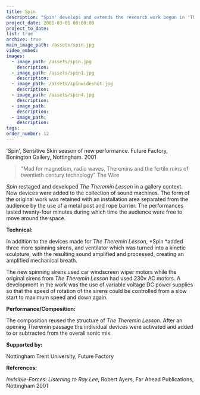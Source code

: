 ```yaml
---
title: Spin
description: "Spin' develops and extends the research work begun in 'The Theremin Lesson'."
project_date: 2001-03-01 00:00:00
project_to_date:
list: true
archive: true
main_image_path: /assets/spin.jpg
video_embed:
images:
  - image_path: /assets/spin.jpg
    description:
  - image_path: /assets/spin1.jpg
    description:
  - image_path: /assets/spinwideshot.jpg
    description:
  - image_path: /assets/spin4.jpg
    description:
  - image_path:
    description:
  - image_path:
    description:
tags:
order_number: 12
---
```



'Spin', Sensitive Skin season of new performance. Future Factory, Bonington Gallery, Nottingham. 2001

> "Mad for magnetism, radio waves, Theremins and the fertile ruins of twentieth century technology" The Wire

*Spin* restaged and developed *The Theremin Lesson* in a gallery context. New devices were added to the collection of sound machines. The form of the original work was retained with an installation area separated from the audience by the use of a metal post and rope barrier. The performances lasted twenty-four minutes during which time the audience were free to move around the space.

**Technical:**

In addition to the devices made for *The Theremin Lesson*, *Spin&nbsp;*added three more spinning sirens, and ventilator which was turned into a kinetic sculpture, with the resulting sound amplified and processed, creating an amplified mechanical breath.&nbsp;

The new spinning sirens used car windscreen wiper motors while the original sirens from *The Theremin Lesson* had used 230v AC motors. A development in the work was the use of variable voltage DC power supplies so that the speed of rotation of the sirens could be controlled from a slow start to maximum speed and down again.

**Performance/Composition:**

The composition reused the structure of *The Theremin Lesson*. After an opening Theremin passage the individual devices were activated and added to or subtracted from the overall sonic mix.

**Supported by:**

Nottingham Trent University, Future Factory

**References:**

*Invisible-Forces: Listening to Ray Lee*, Robert Ayers, Far Ahead Publications, Nottingham 2001